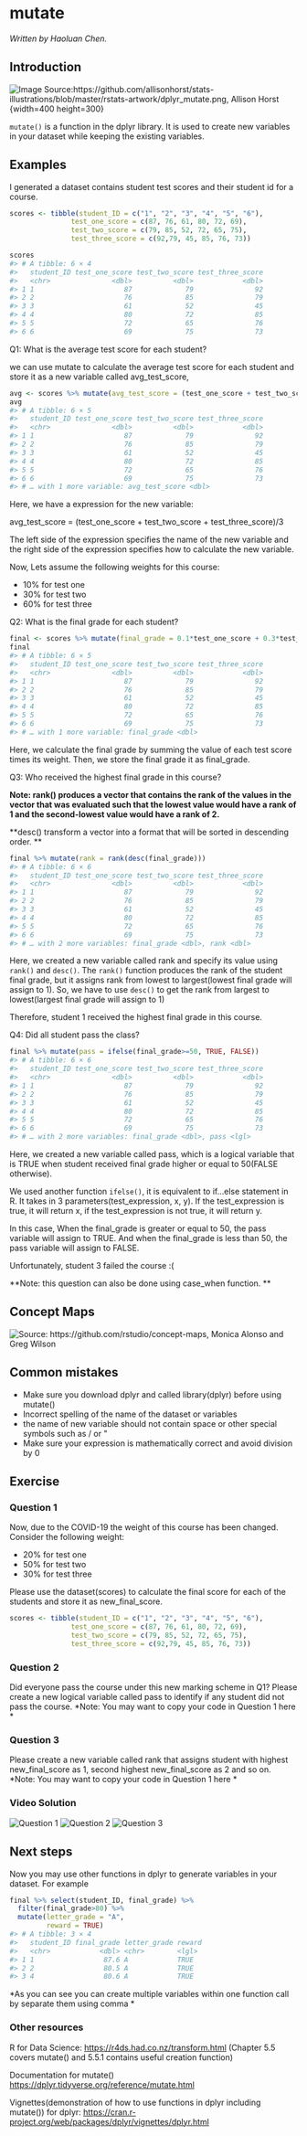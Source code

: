 



# mutate

*Written by Haoluan Chen.*


## Introduction

![Image Source:https://github.com/allisonhorst/stats-illustrations/blob/master/rstats-artwork/dplyr_mutate.png, Allison Horst](https://github.com/allisonhorst/stats-illustrations/blob/master/rstats-artwork/dplyr_mutate.png?raw=true){width=400 height=300}

`mutate()` is a function in the dplyr library. It is used to create new variables in your dataset while keeping the existing variables. 

## Examples 

I generated a dataset contains student test scores and their student id for a course. 


```r
scores <- tibble(student_ID = c("1", "2", "3", "4", "5", "6"),
               test_one_score = c(87, 76, 61, 80, 72, 69),
               test_two_score = c(79, 85, 52, 72, 65, 75),
               test_three_score = c(92,79, 45, 85, 76, 73))

scores
#> # A tibble: 6 × 4
#>   student_ID test_one_score test_two_score test_three_score
#>   <chr>               <dbl>          <dbl>            <dbl>
#> 1 1                      87             79               92
#> 2 2                      76             85               79
#> 3 3                      61             52               45
#> 4 4                      80             72               85
#> 5 5                      72             65               76
#> 6 6                      69             75               73
```

Q1: What is the average test score for each student? 

we can use mutate to calculate the average test score for each student and store it as a new variable called avg_test_score,


```r
avg <- scores %>% mutate(avg_test_score = (test_one_score + test_two_score + test_three_score)/3)
avg
#> # A tibble: 6 × 5
#>   student_ID test_one_score test_two_score test_three_score
#>   <chr>               <dbl>          <dbl>            <dbl>
#> 1 1                      87             79               92
#> 2 2                      76             85               79
#> 3 3                      61             52               45
#> 4 4                      80             72               85
#> 5 5                      72             65               76
#> 6 6                      69             75               73
#> # … with 1 more variable: avg_test_score <dbl>
```

Here, we have a expression for the new variable: 

avg_test_score = (test_one_score + test_two_score + test_three_score)/3 

The left side of the expression specifies the name of the new variable and the right side of the expression specifies how to calculate the new variable.  

Now, Lets assume the following weights for this course:

* 10% for test one
* 30% for test two 
* 60% for test three

Q2: What is the final grade for each student?


```r
final <- scores %>% mutate(final_grade = 0.1*test_one_score + 0.3*test_two_score + 0.6*test_three_score)
final
#> # A tibble: 6 × 5
#>   student_ID test_one_score test_two_score test_three_score
#>   <chr>               <dbl>          <dbl>            <dbl>
#> 1 1                      87             79               92
#> 2 2                      76             85               79
#> 3 3                      61             52               45
#> 4 4                      80             72               85
#> 5 5                      72             65               76
#> 6 6                      69             75               73
#> # … with 1 more variable: final_grade <dbl>
```

Here, we calculate the final grade by summing the value of each test score times its weight. Then, we store the final grade it as final_grade. 

Q3: Who received the highest final grade in this course?

**Note: rank() produces a vector that contains the rank of the values in the vector that was evaluated such that the lowest value would have a rank of 1 and the second-lowest value would have a rank of 2.**

**desc() transform a vector into a format that will be sorted in descending order. **


```r
final %>% mutate(rank = rank(desc(final_grade)))
#> # A tibble: 6 × 6
#>   student_ID test_one_score test_two_score test_three_score
#>   <chr>               <dbl>          <dbl>            <dbl>
#> 1 1                      87             79               92
#> 2 2                      76             85               79
#> 3 3                      61             52               45
#> 4 4                      80             72               85
#> 5 5                      72             65               76
#> 6 6                      69             75               73
#> # … with 2 more variables: final_grade <dbl>, rank <dbl>
```

Here, we created a new variable called rank and specify its value using `rank()` and `desc()`. The `rank()` function produces the rank of the student final grade, but it assigns rank from lowest to largest(lowest final grade will assign to 1). So, we have to use `desc()` to get the rank from largest to lowest(largest final grade will assign to 1)

Therefore, student 1 received the highest final grade in this course. 

Q4: Did all student pass the class?


```r
final %>% mutate(pass = ifelse(final_grade>=50, TRUE, FALSE))
#> # A tibble: 6 × 6
#>   student_ID test_one_score test_two_score test_three_score
#>   <chr>               <dbl>          <dbl>            <dbl>
#> 1 1                      87             79               92
#> 2 2                      76             85               79
#> 3 3                      61             52               45
#> 4 4                      80             72               85
#> 5 5                      72             65               76
#> 6 6                      69             75               73
#> # … with 2 more variables: final_grade <dbl>, pass <lgl>
```

Here, we created a new variable called pass, which is a logical variable that is TRUE when student received final grade higher or equal to 50(FALSE otherwise). 

We used another function `ifelse()`, it is equivalent to if...else statement in R. It takes in 3 parameters(test_expression, x, y). If the test_expression is true, it will return x, if the test_expression is not true, it will return y. 

In this case, When the final_grade is greater or equal to 50, the pass variable will assign to TRUE. And when the final_grade is less than 50, the pass variable will assign to FALSE.

Unfortunately, student 3 failed the course :(

**Note: this question can also be done using case_when function. **


## Concept Maps 


![Source: https://github.com/rstudio/concept-maps, Monica Alonso and Greg Wilson](https://github.com/rstudio/concept-maps/blob/master/en/mutate.svg?raw=true)

## Common mistakes 

* Make sure you download dplyr and called library(dplyr) before using mutate()
* Incorrect spelling of the name of the dataset or variables
* the name of new variable should not contain space or other special symbols such as / or " 
* Make sure your expression is mathematically correct and avoid division by 0



## Exercise

### Question 1 

Now, due to the COVID-19 the weight of this course has been changed. Consider the following weight:

* 20% for test one
* 50% for test two 
* 30% for test three

Please use the dataset(scores) to calculate the final score for each of the students and store it as new_final_score.


```r
scores <- tibble(student_ID = c("1", "2", "3", "4", "5", "6"),
               test_one_score = c(87, 76, 61, 80, 72, 69),
               test_two_score = c(79, 85, 52, 72, 65, 75),
               test_three_score = c(92,79, 45, 85, 76, 73))

```


<!-- ```{r mutateex1, exercise=TRUE, exercise.lines = 10} -->
<!-- scores -->


<!-- ``` -->

### Question 2

Did everyone pass the course under this new marking scheme in Q1?
Please create a new logical variable called pass to identify if any student did not pass the course.
*Note: You may want to copy your code in Question 1 here *

<!-- ```{r mutateex2, exercise=TRUE, exercise.lines = 5} -->

<!-- ``` -->

### Question 3 

Please create a new variable called rank that assigns student with highest new_final_score as 1, second highest new_final_score as 2 and so on. 
*Note: You may want to copy your code in Question 1 here *

<!-- ```{r mutateex3, exercise=TRUE, exercise.lines = 5} -->

<!-- ``` -->


### Video Solution

![Question 1](https://youtu.be/fZck9kRLw9s)
![Question 2](https://youtu.be/Xm8qB5W4PUw)
![Question 3](https://youtu.be/QNUafgFtRvQ)


## Next steps

Now you may use other functions in dplyr to generate variables in your dataset. For example




```r
final %>% select(student_ID, final_grade) %>% 
  filter(final_grade>80) %>% 
  mutate(letter_grade = "A",
         reward = TRUE)
#> # A tibble: 3 × 4
#>   student_ID final_grade letter_grade reward
#>   <chr>            <dbl> <chr>        <lgl> 
#> 1 1                 87.6 A            TRUE  
#> 2 2                 80.5 A            TRUE  
#> 3 4                 80.6 A            TRUE
```
*As you can see you can create multiple variables within one function call by separate them using comma *

### Other resources

R for Data Science: https://r4ds.had.co.nz/transform.html (Chapter 5.5 covers mutate() and 5.5.1 contains useful creation function)

Documentation for mutate() https://dplyr.tidyverse.org/reference/mutate.html

Vignettes(demonstration of how to use functions in dplyr including mutate()) for dplyr: https://cran.r-project.org/web/packages/dplyr/vignettes/dplyr.html












